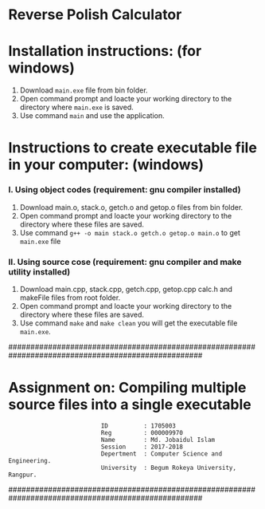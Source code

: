 # Reverse Polish Calculator

# Installation instructions: (for windows)
1. Download `main.exe` file from bin folder.
2. Open command prompt and loacte your working directory to the directory where `main.exe` is saved.
3. Use command `main` and use the application.

# Instructions to create executable file in your computer: (windows)
### I. Using object codes (requirement: gnu compiler installed)
1. Download main.o, stack.o, getch.o and getop.o files from bin folder.
2. Open command prompt and loacte your working directory to the directory where these files are saved.
3. Use command `g++ -o main stack.o getch.o getop.o main.o` to get `main.exe` file
      
### II. Using source cose (requirement: gnu compiler and make utility installed)
1.  Download main.cpp, stack.cpp, getch.cpp, getop.cpp calc.h and makeFile files from root folder.
2. Open command prompt and loacte your working directory to the directory where these files are saved.
3. Use command `make` and `make clean` you will get the executable file `main.exe`.   




####################################################################################################

#              Assignment on: Compiling multiple source files into a single executable

                              ID          : 1705003
                              Reg         : 000009970
                              Name        : Md. Jobaidul Islam
                              Session     : 2017-2018
                              Depertment  : Computer Science and Engineering.
                              University  : Begum Rokeya University, Rangpur.

####################################################################################################
